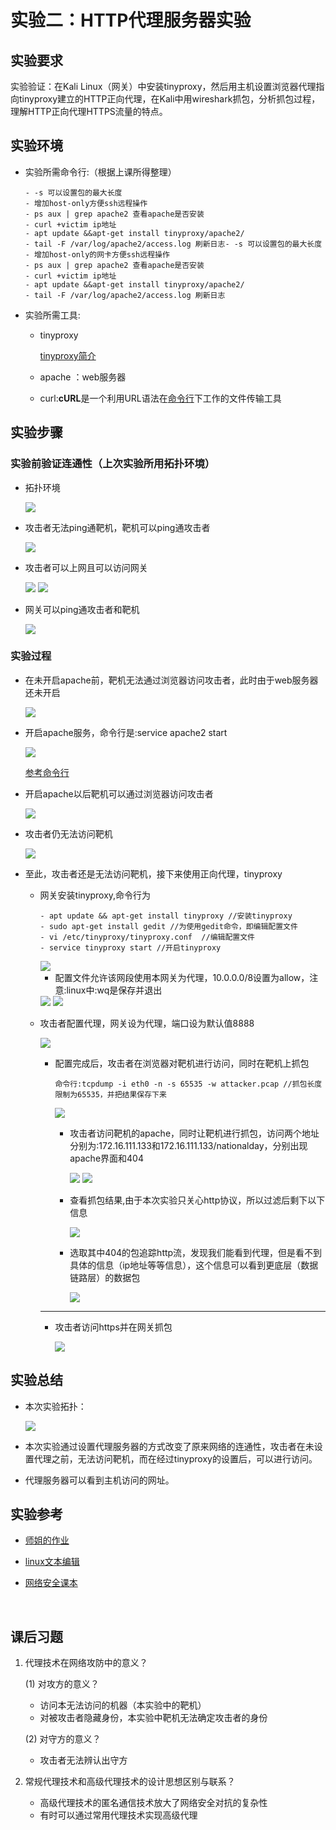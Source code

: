 #  实验二：HTTP代理服务器实验

## 实验要求

实验验证：在Kali Linux（网关）中安装tinyproxy，然后用主机设置浏览器代理指向tinyproxy建立的HTTP正向代理，在Kali中用wireshark抓包，分析抓包过程，理解HTTP正向代理HTTPS流量的特点。

## 实验环境

+ 实验所需命令行:（根据上课所得整理）

  ```
  - -s 可以设置包的最大长度
  - 增加host-only方便ssh远程操作
  - ps aux | grep apache2 查看apache是否安装
  - curl +victim ip地址
  - apt update &&apt-get install tinyproxy/apache2/
  - tail -F /var/log/apache2/access.log 刷新日志- -s 可以设置包的最大长度
  - 增加host-only的网卡方便ssh远程操作
  - ps aux | grep apache2 查看apache是否安装
  - curl +victim ip地址
  - apt update &&apt-get install tinyproxy/apache2/
  - tail -F /var/log/apache2/access.log 刷新日志
  ```

+ 实验所需工具:
  
  + tinyproxy 
  
    [tinyproxy简介](http://tinyproxy.github.io/) 
  
  + apache ：web服务器
  
  + curl:**cURL**是一个利用URL语法在[命令行](https://baike.baidu.com/item/命令行)下工作的文件传输工具

## 实验步骤

### 实验前验证连通性（上次实验所用拓扑环境）

+ 拓扑环境

  ![](https://c4pr1c3.github.io/cuc-ns/chap0x01/attach/chap0x01/media/vb-exp-layout.png)

+ 攻击者无法ping通靶机，靶机可以ping通攻击者

  <img src="image\验证连通性 (2).png" />

+ 攻击者可以上网且可以访问网关

  <img src="image\攻击者可以上网.png" />

  <img src="image\攻击者ping通网关.png" />

+ 网关可以ping通攻击者和靶机

  <img src="image\网关ping通攻击者+靶机.png" />

### 实验过程

+ 在未开启apache前，靶机无法通过浏览器访问攻击者，此时由于web服务器还未开启

  <img src="image\靶机无法访问攻击者（浏览器）.png" />

+ 开启apache服务，命令行是:service apache2 start 

  <img src="image\靶机开启apache.png" />

  [参考命令行](https://www.cnblogs.com/kenshinobiy/p/9212344.html)

+ 开启apache以后靶机可以通过浏览器访问攻击者

  <img src="image\靶机可以通过浏览器访问攻击者.png" />

+ 攻击者仍无法访问靶机

  <img src="image\靶机无法访问攻击者（浏览器）.png" />

+ 至此，攻击者还是无法访问靶机，接下来使用正向代理，tinyproxy

  + 网关安装tinyproxy,命令行为

    ```
    - apt update && apt-get install tinyproxy //安装tinyproxy
    - sudo apt-get install gedit //为使用gedit命令，即编辑配置文件
    - vi /etc/tinyproxy/tinyproxy.conf  //编辑配置文件
    - service tinyproxy start //开启tinyproxy
    ```

    

    <img src="image\网关安装tinyproxy.png" />

    + 配置文件允许该网段使用本网关为代理，10.0.0.0/8设置为allow，注意:linux中:wq是保存并退出

    <img src="image\配置文件.png" />

    <img src="image\开启tinyproxy.png" />

  + 攻击者配置代理，网关设为代理，端口设为默认值8888

    <img src="image\攻击者设置代理.png" />

    

    + 配置完成后，攻击者在浏览器对靶机进行访问，同时在靶机上抓包

      ```
      命令行:tcpdump -i eth0 -n -s 65535 -w attacker.pcap //抓包长度限制为65535，并把结果保存下来
      ```

      <img src="image\靶机抓包.png" />

      + 攻击者访问靶机的apache，同时让靶机进行抓包，访问两个地址分别为:172.16.111.133和172.16.111.133/nationalday，分别出现apache界面和404

        

        <img src="image\攻击者成功访问靶机.png" />

        <img src="image\攻击者访问404.png" />

      + 查看抓包结果,由于本次实验只关心http协议，所以过滤后剩下以下信息

        <img src="image\抓包概况.png" />

      + 选取其中404的包追踪http流，发现我们能看到代理，但是看不到具体的信息（ip地址等等信息），这个信息可以看到更底层（数据链路层）的数据包

        <img src="image\代理信息.png" />

    ---

    + 攻击者访问https并在网关抓包
    
      <img src="image\访问https抓包.png" />
    
    

## 实验总结

+ 本次实验拓扑：

  <img src="image\拓扑图.png" />

+ 本次实验通过设置代理服务器的方式改变了原来网络的连通性，攻击者在未设置代理之前，无法访问靶机，而在经过tinyproxy的设置后，可以进行访问。

+ 代理服务器可以看到主机访问的网址。

## 实验参考

+ [师姐的作业](https://github.com/CUCCS/2018-NS-Public-jckling/blob/ns-0x03/ns-0x03/3.md)

+ [linux文本编辑](https://www.cnblogs.com/gaosf/p/10154786.html
) 
+ [网络安全课本](https://c4pr1c3.github.io/cuc-ns/chap0x03/exp.html)

  

​    

## 课后习题

1. 代理技术在网络攻防中的意义？

   (1) 对攻方的意义？

   + 访问本无法访问的机器（本实验中的靶机）
   + 对被攻击者隐藏身份，本实验中靶机无法确定攻击者的身份

    (2) 对守方的意义？

   + 攻击者无法辨认出守方

2. 常规代理技术和高级代理技术的设计思想区别与联系？

   + 高级代理技术的匿名通信技术放⼤了⽹络安全对抗的复杂性 
   + 有时可以通过常用代理技术实现高级代理

​    

​    

​    

​    

​    

​    

​    

​    